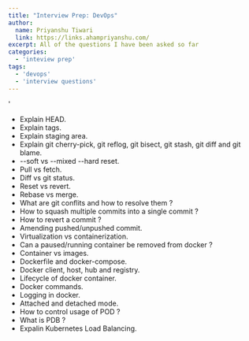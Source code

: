 ```yaml
---
title: "Interview Prep: DevOps"
author:
  name: Priyanshu Tiwari
  link: https://links.ahampriyanshu.com/
excerpt: All of the questions I have been asked so far
categories:
  - 'inteview prep'
tags:
  - 'devops'
  - 'interview questions'
---
```

'
* Explain HEAD.
* Explain tags.
* Explain staging area.
* Explain git cherry-pick, git reflog, git bisect, git stash, git diff and git blame. 
* --soft vs --mixed --hard reset.
* Pull vs fetch.
* Diff vs git status.
* Reset vs revert.
* Rebase vs merge.
* What are git conflits and how to resolve them ?
* How to squash multiple commits into a single commit ?
* How to revert a commit ? 
* Amending pushed/unpushed commit.
* Virtualization vs containerization.
* Can a paused/running container be removed from docker ?
* Container vs images.
* Dockerfile and docker-compose.
* Docker client, host, hub and registry.
* Lifecycle of docker container.
* Docker commands.
* Logging in docker.
* Attached and detached mode.
* How to control usage of POD ?
* What is PDB ?
* Expalin Kubernetes Load Balancing.